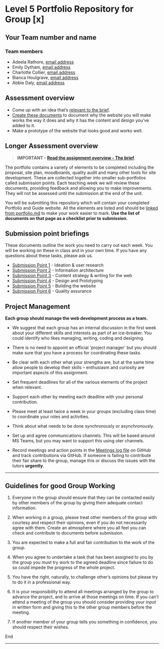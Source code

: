 # Level 5 Portfolio Repository for Group [x]

<!-- Complete these first two sections. -->

## Your Team number and name

### Team members

- Adeela Rathore, [email address](21440151@stu.mmu.ac.uk)
- Emily Dytham, [email address](21441276@stu.mmu.ac.uk)
- Charlotte Collier, [email address](21441897@stu.mmu.ac.uk)
- Bianca Houlgrave, [email address](21441491@stu.mmu.ac.uk)
- Abbie Daly, [email address](22444467@stu.mmu.ac.uk)

## Assessment overview

- Come up with an idea that’s [relevant to the brief](the-brief.md).
- [Create these documents](portfolio.md) to document why the website you will make works the way it does and why it has the content and design you’ve added to it.
- Make a prototype of the website that looks good and works well.

## Longer Assessment overview

> **IMPORTANT - [Read the assignment overview - The brief](the-brief.md)**.

The portfolio contains a variety of elements to be completed including the proposal, site plan, moodboards, quality audit and many other tools for site development. These are collected together into smaller sub-portfolios called submission points. Each teaching week we will review these documents, providing feedback and allowing you to make improvements. They will not be assessed until the submission at the end of the unit.

You will be submitting this repository which will contain your completed Portfolio and Guide website. All the elements are listed and should be [linked from portfolio.md](portfolio.md) to make your work easier to mark. **Use the list of documents on that page as a checklist prior to submission.**

## Submission point briefings

These documents outline the work you need to carry out each week. You will be working on these in class and in your own time. If you have any questions about these tasks, please ask us.

- [Submission Point 1](1_User_and_competitor_research/README.md) - Ideation & user research
- [Submission Point 2](2_Information_architecture/README.md) - Information architecture
- [Submission Point 3](3_Content_strategy/README.md) - Content strategy & writing for the web
- [Submission Point 4](4_Design_and_prototyping/README.md) - Design and Prototyping
- [Submission Point 5](5_Group-x-website/README.md) - Building the website
- [Submission Point 6](6_Quality_assurance/README.md) - Quality assurance


## Project Management

**Each group should manage the web development process as a team.**

- We suggest that each group has an internal discussion in the first week about your different skills and interests as part of an ice-breaker. You could identify who likes managing, writing, coding and designing.

- There is no need to appoint an official 'project manager' but you should make sure that you have a process for coordinating these tasks.

- Be clear with each other what your strengths are, but at the same time allow people to develop their skills – enthusiasm and curiosity are important aspects of this assignment.

- Set frequent deadlines for all of the various elements of the project when relevant.

- Support each other by meeting each deadline with your personal contribution.

- Please meet at least twice a week in your groups (excluding class time) to coordinate your roles and activities. 

- Think about what needs to be done synchronously or asynchronously.

- Set up and agree communications channels. This will be based around MS Teams, but you may want to support this using oter channels.

- Record meetings and action points in the [Meetings log file](WSD-meetings-log.xlsx) on GitHub and track contributions via GitHub. If someone is failing to contribute their fair share to the group, manage this or discuss the issues with the tutors **urgently**.

---

## Guidelines for good Group Working

1. Everyone in the group should ensure that they can be contacted easily by other members of the group by giving them adequate contact information.

2. When working in a group, please treat other members of the group with courtesy and respect their opinions, even if you do not necessarily agree with them. Create an atmosphere where you all feel you can check and contribute to documents before submission.

3. You are expected to make a full and fair contribution to the work of the group.

4. When you agree to undertake a task that has been assigned to you by the group you must try work to the agreed deadline since failure to do so could impede the progress of the whole project.

5. You have the right, naturally, to challenge other’s opinions but please try to do it in a professional way.

6. It is your responsibility to attend all meetings arranged by the group to advance the project, and to arrive at those meetings on time. If you can’t attend a meeting of the group you should consider providing your input in written form and giving this to the other group members before the meeting.

7. If another member of your group tells you something in confidence, you should respect their wishes.

End

---
